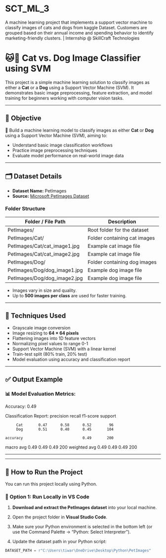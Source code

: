 # SCT_ML_3

A machine learning project that implements a support vector machine to classify images of cats and dogs from kaggle Dataset. Customers are grouped based on their annual income and spending behavior to identify marketing-friendly clusters. | Internship @ SkillCraft Technologies

# 🐱🐶 Cat vs. Dog Image Classifier using SVM

This project is a simple machine learning solution to classify images as either a **Cat** or a **Dog** using a Support Vector Machine (SVM). It demonstrates basic image preprocessing, feature extraction, and model training for beginners working with computer vision tasks.

---

## 📌 Objective

🔎 Build a machine learning model to classify images as either **Cat** or **Dog** using a Support Vector Machine (SVM), aiming to:

- Understand basic image classification workflows
- Practice image preprocessing techniques
- Evaluate model performance on real-world image data

---

## 🗂️ Dataset Details

- **Dataset Name:** PetImages
- **Source:** [Microsoft PetImages Dataset](https://www.microsoft.com/en-us/download/details.aspx?id=54765)

### Folder Structure

| Folder / File Path                | Description               |
|-----------------------------------|---------------------------|
| PetImages/                        | Root folder for the dataset |
| PetImages/Cat/                    | Folder containing cat images |
| PetImages/Cat/cat_image1.jpg      | Example cat image file |
| PetImages/Cat/cat_image2.jpg      | Example cat image file |
| PetImages/Dog/                    | Folder containing dog images |
| PetImages/Dog/dog_image1.jpg      | Example dog image file |
| PetImages/Dog/dog_image2.jpg      | Example dog image file |

- Images vary in size and quality.
- Up to **500 images per class** are used for faster training.

---

## 🧠 Techniques Used

- Grayscale image conversion
- Image resizing to **64 × 64 pixels**
- Flattening images into 1D feature vectors
- Normalizing pixel values to range 0-1
- Support Vector Machine (SVM) with a linear kernel
- Train-test split (80% train, 20% test)
- Model evaluation using accuracy and classification report

---

## ✅ Output Example

### 📊 Model Evaluation Metrics:

Accuracy: 0.49

Classification Report:
               precision    recall  f1-score   support

         Cat       0.47      0.58      0.52        96
         Dog       0.51      0.40      0.45       104

    accuracy                           0.49       200
   macro avg       0.49      0.49      0.49       200
weighted avg       0.49      0.49      0.49       200

---

---

## 🚀 How to Run the Project

You can run this project locally using Python.

### 🔹 Option 1: Run Locally in VS Code

1. **Download and extract the PetImages dataset** into your local machine.

2. Open the project folder in **Visual Studio Code**.

3. Make sure your Python environment is selected in the bottom left (or use the Command Palette → “Python: Select Interpreter”).

4. Update the dataset path in your Python script:

```python
DATASET_PATH = r"C:\Users\tiwar\OneDrive\Desktop\Python\PetImages"
